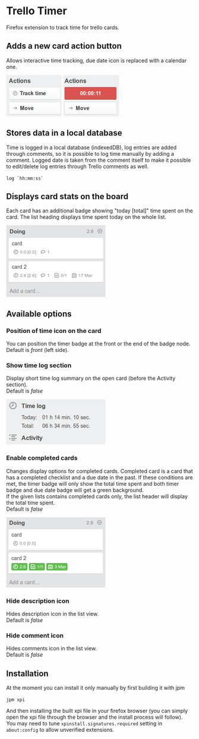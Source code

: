 # Trello Timer

Firefox extension to track time for trello cards.

## Adds a new card action button
Allows interactive time tracking, due date icon is replaced with a calendar 
one.  

![track time](img/button.png)

## Stores data in a local database
Time is logged in a local database (indexedDB), log entries are added through
comments, so it is possible to log time manually by adding a comment. Logged
date is taken from the comment itself to make it possible to edit/delete log
entries through Trello comments as well.
 
``log `hh:mm:ss` ``

## Displays card stats on the board
Each card has an additional badge showing "today [total]" time spent on the
card. The list heading displays time spent today on the whole list.

![card list](img/list.png)

## Available options 

### Position of time icon on the card
You can position the timer badge at the front or the end of the badge node.  
Default is *front* (left side).

### Show time log section
Display short time log summary on the open card (before the Activity section).  
Default is *false*

![card list](img/section.png)

### Enable completed cards
Changes display options for completed cards. Completed card is a card that has
a completed checklist and a due date in the past. If these conditions are met,
the timer badge will only show the total time spent and both timer badge and
due date badge will get a green background.  
If the given lists contains completed cards only, the list header will display
the total time spent.  
Default is *false*

![card list](img/complete.png)

### Hide description icon
Hides description icon in the list view.  
Default is *false*

### Hide comment icon
Hides comments icon in the list view.  
Default is *false*

## Installation

At the moment you can install it only manually by first building it with jpm

`jpm xpi`

And then installing the built xpi file in your firefox browser (you can simply
open the xpi file through the browser and the install process will follow).
You may need to tune `xpinstall.signatures.required` setting in `about:config`
to allow unverified extensions.
